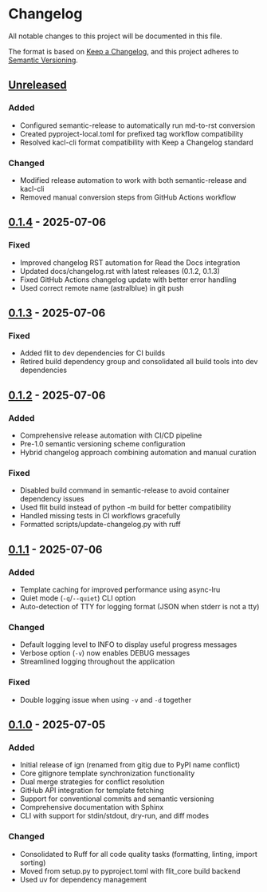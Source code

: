 # Changelog

All notable changes to this project will be documented in this file.

The format is based on [Keep a Changelog](https://keepachangelog.com/en/1.0.0/), and this project adheres to [Semantic Versioning](https://semver.org/spec/v2.0.0.html).

## [Unreleased]

### Added
- Configured semantic-release to automatically run md-to-rst conversion
- Created pyproject-local.toml for prefixed tag workflow compatibility
- Resolved kacl-cli format compatibility with Keep a Changelog standard

### Changed
- Modified release automation to work with both semantic-release and kacl-cli
- Removed manual conversion steps from GitHub Actions workflow

## [0.1.4] - 2025-07-06

### Fixed
- Improved changelog RST automation for Read the Docs integration
- Updated docs/changelog.rst with latest releases (0.1.2, 0.1.3)
- Fixed GitHub Actions changelog update with better error handling
- Used correct remote name (astralblue) in git push

## [0.1.3] - 2025-07-06

### Fixed
- Added flit to dev dependencies for CI builds
- Retired build dependency group and consolidated all build tools into dev dependencies

## [0.1.2] - 2025-07-06

### Added
- Comprehensive release automation with CI/CD pipeline
- Pre-1.0 semantic versioning scheme configuration
- Hybrid changelog approach combining automation and manual curation

### Fixed
- Disabled build command in semantic-release to avoid container dependency issues
- Used flit build instead of python -m build for better compatibility
- Handled missing tests in CI workflows gracefully
- Formatted scripts/update-changelog.py with ruff

## [0.1.1] - 2025-07-06

### Added
- Template caching for improved performance using async-lru
- Quiet mode (`-q`/`--quiet`) CLI option
- Auto-detection of TTY for logging format (JSON when stderr is not a tty)

### Changed
- Default logging level to INFO to display useful progress messages
- Verbose option (`-v`) now enables DEBUG messages
- Streamlined logging throughout the application

### Fixed
- Double logging issue when using `-v` and `-d` together

## [0.1.0] - 2025-07-05

### Added
- Initial release of ign (renamed from gitig due to PyPI name conflict)
- Core gitignore template synchronization functionality
- Dual merge strategies for conflict resolution
- GitHub API integration for template fetching
- Support for conventional commits and semantic versioning
- Comprehensive documentation with Sphinx
- CLI with support for stdin/stdout, dry-run, and diff modes

### Changed
- Consolidated to Ruff for all code quality tasks (formatting, linting, import sorting)
- Moved from setup.py to pyproject.toml with flit_core build backend
- Used uv for dependency management

[Unreleased]: https://github.com/astralblue/ign/compare/v0.1.4...HEAD
[0.1.4]: https://github.com/astralblue/ign/compare/v0.1.3...v0.1.4
[0.1.3]: https://github.com/astralblue/ign/compare/v0.1.2...v0.1.3
[0.1.2]: https://github.com/astralblue/ign/compare/v0.1.1...v0.1.2
[0.1.1]: https://github.com/astralblue/ign/compare/v0.1.0...v0.1.1
[0.1.0]: https://github.com/astralblue/ign/releases/tag/v0.1.0
